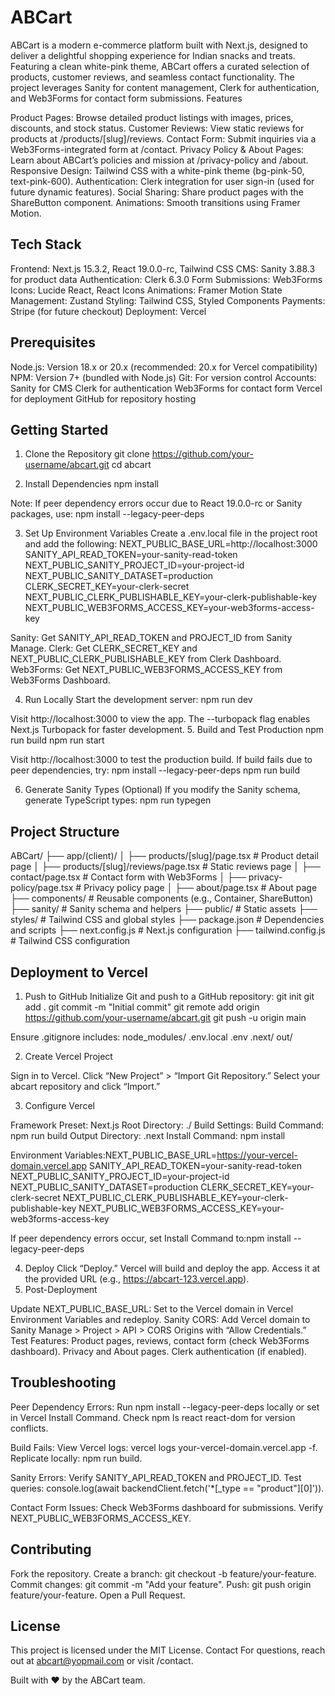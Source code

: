 # ABCart
ABCart is a modern e-commerce platform built with Next.js, designed to deliver a delightful shopping experience for Indian snacks and treats. Featuring a clean white-pink theme, ABCart offers a curated selection of products, customer reviews, and seamless contact functionality. The project leverages Sanity for content management, Clerk for authentication, and Web3Forms for contact form submissions.
Features

Product Pages: Browse detailed product listings with images, prices, discounts, and stock status.
Customer Reviews: View static reviews for products at /products/[slug]/reviews.
Contact Form: Submit inquiries via a Web3Forms-integrated form at /contact.
Privacy Policy & About Pages: Learn about ABCart’s policies and mission at /privacy-policy and /about.
Responsive Design: Tailwind CSS with a white-pink theme (bg-pink-50, text-pink-600).
Authentication: Clerk integration for user sign-in (used for future dynamic features).
Social Sharing: Share product pages with the ShareButton component.
Animations: Smooth transitions using Framer Motion.

## Tech Stack

Frontend: Next.js 15.3.2, React 19.0.0-rc, Tailwind CSS
CMS: Sanity 3.88.3 for product data
Authentication: Clerk 6.3.0
Form Submissions: Web3Forms
Icons: Lucide React, React Icons
Animations: Framer Motion
State Management: Zustand
Styling: Tailwind CSS, Styled Components
Payments: Stripe (for future checkout)
Deployment: Vercel

## Prerequisites

Node.js: Version 18.x or 20.x (recommended: 20.x for Vercel compatibility)
NPM: Version 7+ (bundled with Node.js)
Git: For version control
Accounts:
Sanity for CMS
Clerk for authentication
Web3Forms for contact form
Vercel for deployment
GitHub for repository hosting



## Getting Started
1. Clone the Repository
   git clone https://github.com/your-username/abcart.git
   cd abcart

2. Install Dependencies
   npm install

Note: If peer dependency errors occur due to React 19.0.0-rc or Sanity packages, use:
npm install --legacy-peer-deps

3. Set Up Environment Variables
   Create a .env.local file in the project root and add the following:
   NEXT_PUBLIC_BASE_URL=http://localhost:3000
   SANITY_API_READ_TOKEN=your-sanity-read-token
   NEXT_PUBLIC_SANITY_PROJECT_ID=your-project-id
   NEXT_PUBLIC_SANITY_DATASET=production
   CLERK_SECRET_KEY=your-clerk-secret
   NEXT_PUBLIC_CLERK_PUBLISHABLE_KEY=your-clerk-publishable-key
   NEXT_PUBLIC_WEB3FORMS_ACCESS_KEY=your-web3forms-access-key


Sanity: Get SANITY_API_READ_TOKEN and PROJECT_ID from Sanity Manage.
Clerk: Get CLERK_SECRET_KEY and NEXT_PUBLIC_CLERK_PUBLISHABLE_KEY from Clerk Dashboard.
Web3Forms: Get NEXT_PUBLIC_WEB3FORMS_ACCESS_KEY from Web3Forms Dashboard.

4. Run Locally
   Start the development server:
   npm run dev

Visit http://localhost:3000 to view the app. The --turbopack flag enables Next.js Turbopack for faster development.
5. Build and Test Production
   npm run build
   npm run start

Visit http://localhost:3000 to test the production build. If build fails due to peer dependencies, try:
npm install --legacy-peer-deps
npm run build

6. Generate Sanity Types (Optional)
   If you modify the Sanity schema, generate TypeScript types:
   npm run typegen

## Project Structure
ABCart/
├── app/(client)/
│   ├── products/[slug]/page.tsx        # Product detail page
│   ├── products/[slug]/reviews/page.tsx # Static reviews page
│   ├── contact/page.tsx               # Contact form with Web3Forms
│   ├── privacy-policy/page.tsx        # Privacy policy page
│   ├── about/page.tsx                 # About page
├── components/                        # Reusable components (e.g., Container, ShareButton)
├── sanity/                            # Sanity schema and helpers
├── public/                            # Static assets
├── styles/                            # Tailwind CSS and global styles
├── package.json                       # Dependencies and scripts
├── next.config.js                     # Next.js configuration
├── tailwind.config.js                 # Tailwind CSS configuration

## Deployment to Vercel
1. Push to GitHub
   Initialize Git and push to a GitHub repository:
   git init
   git add .
   git commit -m "Initial commit"
   git remote add origin https://github.com/your-username/abcart.git
   git push -u origin main

Ensure .gitignore includes:
node_modules/
.env.local
.env
.next/
out/

2. Create Vercel Project

Sign in to Vercel.
Click “New Project” > “Import Git Repository.”
Select your abcart repository and click “Import.”

3. Configure Vercel

Framework Preset: Next.js
Root Directory: ./
Build Settings:
Build Command: npm run build
Output Directory: .next
Install Command: npm install


Environment Variables:NEXT_PUBLIC_BASE_URL=https://your-vercel-domain.vercel.app
SANITY_API_READ_TOKEN=your-sanity-read-token
NEXT_PUBLIC_SANITY_PROJECT_ID=your-project-id
NEXT_PUBLIC_SANITY_DATASET=production
CLERK_SECRET_KEY=your-clerk-secret
NEXT_PUBLIC_CLERK_PUBLISHABLE_KEY=your-clerk-publishable-key
NEXT_PUBLIC_WEB3FORMS_ACCESS_KEY=your-web3forms-access-key


If peer dependency errors occur, set Install Command to:npm install --legacy-peer-deps



4. Deploy
   Click “Deploy.” Vercel will build and deploy the app. Access it at the provided URL (e.g., https://abcart-123.vercel.app).
5. Post-Deployment

Update NEXT_PUBLIC_BASE_URL: Set to the Vercel domain in Vercel Environment Variables and redeploy.
Sanity CORS: Add Vercel domain to Sanity Manage > Project > API > CORS Origins with “Allow Credentials.”
Test Features:
Product pages, reviews, contact form (check Web3Forms dashboard).
Privacy and About pages.
Clerk authentication (if enabled).



## Troubleshooting

Peer Dependency Errors:
Run npm install --legacy-peer-deps locally or set in Vercel Install Command.
Check npm ls react react-dom for version conflicts.


Build Fails:
View Vercel logs: vercel logs your-vercel-domain.vercel.app -f.
Replicate locally: npm run build.


Sanity Errors:
Verify SANITY_API_READ_TOKEN and PROJECT_ID.
Test queries: console.log(await backendClient.fetch('*[_type == "product"][0]')).


Contact Form Issues:
Check Web3Forms dashboard for submissions.
Verify NEXT_PUBLIC_WEB3FORMS_ACCESS_KEY.



## Contributing

Fork the repository.
Create a branch: git checkout -b feature/your-feature.
Commit changes: git commit -m "Add your feature".
Push: git push origin feature/your-feature.
Open a Pull Request.

## License
This project is licensed under the MIT License.
Contact
For questions, reach out at abcart@yopmail.com or visit /contact.

Built with ❤️ by the ABCart team.
